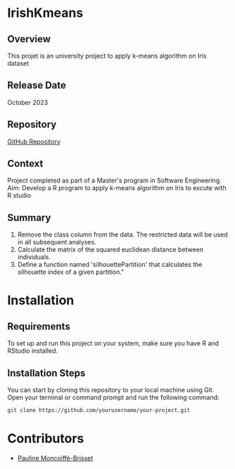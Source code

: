 # IrishKmeans
## Overview
This projet is an university project to apply k-means algorithm on Iris dataset

## Release Date
October 2023

## Repository
[GitHub Repository](https://github.com/paulinebrisset/IrishKmeans.git)

## Context
Project completed as part of a Master's program in Software Engineering. 
Aim: Develop a R program to apply k-means algorithm on Iris to excute with R studio

## Summary
1. Remove the class column from the data. The restricted data will be used in all subsequent analyses.
2. Calculate the matrix of the squared euclidean distance between individuals.
3. Define a function named 'silhouettePartition' that calculates the silhouette index of a given partition."

# Installation
## Requirements
To set up and run this project on your system, make sure you have R and RStudio installed. 

## Installation Steps
   You can start by cloning this repository to your local machine using Git. Open your terminal or command prompt and run the following command:
   ```bash
   git clone https://github.com/yourusername/your-project.git
``` 
# Contributors
- [Pauline Moncoiffé-Brisset](https://github.com/paulinebrisset)
